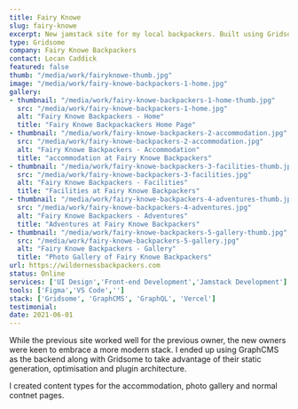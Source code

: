 ```yaml
---
title: Fairy Knowe
slug: fairy-knowe
excerpt: New jamstack site for my local backpackers. Built using Gridsome & GraphCMS.
type: Gridsome
company: Fairy Knowe Backpackers
contact: Locan Caddick
featured: false
thumb: "/media/work/fairyknowe-thumb.jpg"
image: "/media/work/fairy-knowe-backpackers-1-home.jpg"
gallery:
- thumbnail: "/media/work/fairy-knowe-backpackers-1-home-thumb.jpg"
  src: "/media/work/fairy-knowe-backpackers-1-home.jpg"
  alt: "Fairy Knowe Backpackers - Home"
  title: "Fairy Knowe Backpackackers Home Page"
- thumbnail: "/media/work/fairy-knowe-backpackers-2-accommodation.jpg"
  src: "/media/work/fairy-knowe-backpackers-2-accommodation.jpg"
  alt: "Fairy Knowe Backpackers - Accommodation"
  title: "accommodation at Fairy Knowe Backpackers"
- thumbnail: "/media/work/fairy-knowe-backpackers-3-facilities-thumb.jpg"
  src: "/media/work/fairy-knowe-backpackers-3-facilities.jpg"
  alt: "Fairy Knowe Backpackers - Facilities"
  title: "Facilities at Fairy Knowe Backpackers"
- thumbnail: "/media/work/fairy-knowe-backpackers-4-adventures-thumb.jpg"
  src: "/media/work/fairy-knowe-backpackers-4-adventures.jpg"
  alt: "Fairy Knowe Backpackers - Adventures"
  title: "Adventures at Fairy Knowe Backpackers"
- thumbnail: "/media/work/fairy-knowe-backpackers-5-gallery-thumb.jpg"
  src: "/media/work/fairy-knowe-backpackers-5-gallery.jpg"
  alt: "Fairy Knowe Backpackers - Gallery"
  title: "Photo Gallery of Fairy Knowe Backpackers"
url: https://wildernessbackpackers.com
status: Online
services: ['UI Design','Front-end Development','Jamstack Development']
tools: ['Figma','VS Code','']
stack: ['Gridsome', 'GraphCMS', 'GraphQL', 'Vercel']
testimonial: 
date: 2021-06-01
---
```

While the previous site worked well for the previous owner, the new owners were keen to embrace a more modern stack. I ended up using GraphCMS as the backend along with Gridsome to take advantage of their static generation, optimisation and plugin architecture.

I created content types for the accommodation, photo gallery and normal contnet pages.
